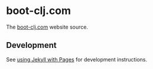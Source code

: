 # boot-clj.com

The [boot-clj.com](http://boot-clj.com) website source.

## Development

See [using Jekyll with Pages](https://help.github.com/articles/using-jekyll-with-pages/) for development instructions.
